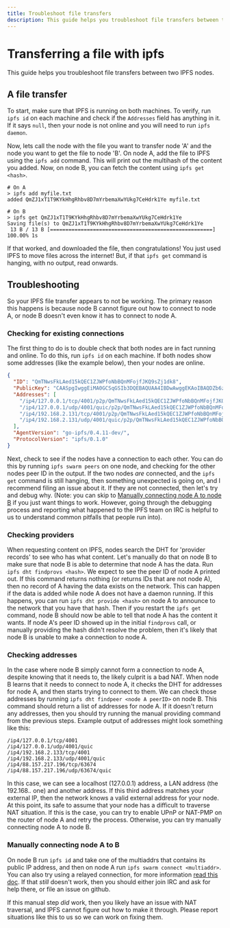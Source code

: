 ```yaml
---
title: Troubleshoot file transfers
description: This guide helps you troubleshoot file transfers between two IPFS nodes.
---
```


# Transferring a file with ipfs

This guide helps you troubleshoot file transfers between two IPFS nodes.

## A file transfer

To start, make sure that IPFS is running on both machines. To verify, run `ipfs id` on each machine and check if the `Addresses` field has anything in it. If it says `null`, then your node is not online and you will need to run `ipfs daemon`.

Now, lets call the node with the file you want to transfer node 'A' and the node you want to get the file to node 'B'. On node A, add the file to IPFS using the `ipfs add` command. This will print out the multihash of the content you added. Now, on node B, you can fetch the content using `ipfs get <hash>`.

```
# On A
> ipfs add myfile.txt
added QmZJ1xT1T9KYkHhgRhbv8D7mYrbemaXwYUkg7CeHdrk1Ye myfile.txt

# On B
> ipfs get QmZJ1xT1T9KYkHhgRhbv8D7mYrbemaXwYUkg7CeHdrk1Ye
Saving file(s) to QmZJ1xT1T9KYkHhgRhbv8D7mYrbemaXwYUkg7CeHdrk1Ye
 13 B / 13 B [=====================================================] 100.00% 1s
```

If that worked, and downloaded the file, then congratulations! You just used IPFS to move files across the internet! But, if that `ipfs get` command is hanging, with no output, read onwards.

## Troubleshooting

So your IPFS file transfer appears to not be working. The primary reason this happens is because node B cannot figure out how to connect to node A, or node B doesn't even know it has to connect to node A.

### Checking for existing connections

The first thing to do is to double check that both nodes are in fact running and online. To do this, run `ipfs id` on each machine. If both nodes show some addresses (like the example below), then your nodes are online.

```json
{
  "ID": "QmTNwsFkLAed15kQEC1ZJWPfoNbBQnMFojfJKQ9sZj1dk8",
  "PublicKey": "CAASpgIwggEiMA0GCSqGSIb3DQEBAQUAA4IBDwAwggEKAoIBAQDZb6znj3LQZKP1+X81exf+vbnqNCMtHjZ5RKTCm7Fytnfe+AI1fhs9YbZdkgFkM1HLxmIOLQj2bMXPIGxUM+EnewN8tWurx4B3+lR/LWNwNYcCFL+jF2ltc6SE6BC8kMLEZd4zidOLPZ8lIRpd0x3qmsjhGefuRwrKeKlR4tQ3C76ziOms47uLdiVVkl5LyJ5+mn4rXOjNKt/oy2O4m1St7X7/yNt8qQgYsPfe/hCOywxCEIHEkqmil+vn7bu4RpAtsUzCcBDoLUIWuU3i6qfytD05hP8Clo+at+l//ctjMxylf3IQ5qyP+yfvazk+WHcsB0tWueEmiU5P2nfUUIR3AgMBAAE=",
  "Addresses": [
    "/ip4/127.0.0.1/tcp/4001/p2p/QmTNwsFkLAed15kQEC1ZJWPfoNbBQnMFojfJKQ9sZj1dk8",
    "/ip4/127.0.0.1/udp/4001/quic/p2p/QmTNwsFkLAed15kQEC1ZJWPfoNbBQnMFojfJKQ9sZj1dk8",
    "/ip4/192.168.2.131/tcp/4001/p2p/QmTNwsFkLAed15kQEC1ZJWPfoNbBQnMFojfJKQ9sZj1dk8",
    "/ip4/192.168.2.131/udp/4001/quic/p2p/QmTNwsFkLAed15kQEC1ZJWPfoNbBQnMFojfJKQ9sZj1dk8"
  ],
  "AgentVersion": "go-ipfs/0.4.11-dev/",
  "ProtocolVersion": "ipfs/0.1.0"
}
```

Next, check to see if the nodes have a connection to each other. You can do this by running `ipfs swarm peers` on one node, and checking for the other nodes peer ID in the output. If the two nodes _are_ connected, and the `ipfs get` command is still hanging, then something unexpected is going on, and I recommend filing an issue about it. If they are not connected, then let's try and debug why. (Note: you can skip to [Manually connecting node A to node B](#manually-connecting-node-a-to-b) if you just want things to work. However, going through the debugging process and reporting what happened to the IPFS team on IRC is helpful to us to understand common pitfalls that people run into).

### Checking providers

When requesting content on IPFS, nodes search the DHT for 'provider records' to see who has what content. Let's manually do that on node B to make sure that node B is able to determine that node A has the data. Run `ipfs dht findprovs <hash>`. We expect to see the peer ID of node A printed out. If this command returns nothing (or returns IDs that are not node A), then no record of A having the data exists on the network. This can happen if the data is added while node A does not have a daemon running. If this happens, you can run `ipfs dht provide <hash>` on node A to announce to the network that you have that hash. Then if you restart the `ipfs get` command, node B should now be able
to tell that node A has the content it wants. If node A's peer ID showed up in the initial `findprovs` call, or manually providing the hash didn't resolve the problem, then it's likely that node B is unable to make a connection to node A.

### Checking addresses

In the case where node B simply cannot form a connection to node A, despite knowing that it needs to, the likely culprit is a bad NAT. When node B learns that it needs to connect to node A, it checks the DHT for addresses for node A, and then starts trying to connect to them. We can check those addresses by running `ipfs dht findpeer <node A peerID>` on node B. This command should return a list of addresses for node A. If it doesn't return any addresses, then you should try running the manual providing command from the previous steps. Example output of addresses might look something like this:

```
/ip4/127.0.0.1/tcp/4001
/ip4/127.0.0.1/udp/4001/quic
/ip4/192.168.2.133/tcp/4001
/ip4/192.168.2.133/udp/4001/quic
/ip4/88.157.217.196/tcp/63674
/ip4/88.157.217.196/udp/63674/quic
```

In this case, we can see a localhost (127.0.0.1) address, a LAN address (the 192.168._._ one) and another address. If this third address matches your external IP, then the network knows a valid external address for your node. At this point, its safe to assume that your node has a difficult to traverse NAT situation. If this is the case, you can try to enable UPnP or NAT-PMP on the router of node A and retry the process. Otherwise, you can try manually connecting node A to node B.

### Manually connecting node A to B

On node B run `ipfs id` and take one of the multiaddrs that contains its public IP address, and then on node A run `ipfs swarm connect <multiaddr>`. You can also try using a relayed connection, for more information [read this doc](./experimental-features.md#circuit-relay). If that _still_ doesn't work, then you should either join IRC and ask for help there, or file an issue on github.

If this manual step _did_ work, then you likely have an issue with NAT traversal, and IPFS cannot figure out how to make it through. Please report situations like this to us so we can work on fixing them.

